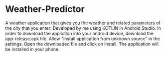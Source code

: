 # Weather-Predictor
A weather application that gives you the weather and related parameters of the city that you enter: Developed by me using KOTLIN in Android Studio.
In order to download the appliction into your android device, download the app-release.apk file.
Allow "install application from unknown source" in the settings.
Open the downloaded file and click on install.
The application will be installed in your phone.
